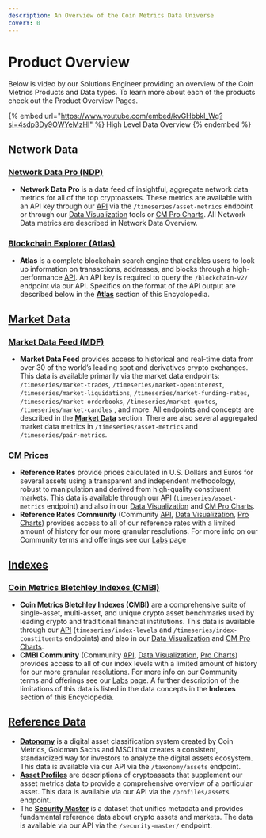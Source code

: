 ```yaml
---
description: An Overview of the Coin Metrics Data Universe
coverY: 0
---
```


# Product Overview

Below is video by our Solutions Engineer providing an overview of the Coin Metrics Products and Data types. To learn more about each of the products check out the Product Overview Pages.&#x20;

{% embed url="https://www.youtube.com/embed/kvGHbbkl_Wg?si=4sdp3Dy9OWYeMzHl" %}
High Level Data Overview
{% endembed %}

## Network Data

### [Network Data Pro (NDP)](network-data/network-data-overview/)

* **Network Data Pro** is a data feed of insightful, aggregate network data metrics for all of the top cryptoassets. These metrics are available with an API key through our [API](https://docs.coinmetrics.io/api/v4/) via the `/timeseries/asset-metrics` endpoint or through our [Data Visualization](data-visualization/) tools or [CM Pro Charts](data-visualization/cmpro/). All Network Data metrics are described in Network Data Overview.

### [Blockchain Explorer (Atlas)](network-data/atlas-overview/)

* **Atlas** is a complete blockchain search engine that enables users to look up information on transactions, addresses, and blocks through a high-performance [API](https://docs.coinmetrics.io/api/v4/). An API key is required to query the `/blockchain-v2/` endpoint via our API. Specifics on the format of the API output are described below in the [**Atlas**](network-data/atlas-overview/) section of this Encyclopedia.

## [Market Data](market-data/market-data-overview/)

### [Market Data Feed (MDF)](market-data/market-data-overview/)

* **Market Data Feed** provides access to historical and real-time data from over 30 of the world’s leading spot and derivatives crypto exchanges. This data is available primarily via the market data endpoints: `/timeseries/market-trades`, `/timeseries/market-openinterest`, `/timeseries/market-liquidations`, `/timeseries/market-funding-rates`, `/timeseries/market-orderbooks`, `/timeseries/market-quotes`, `/timeseries/market-candles` , and more. All endpoints and concepts are described in the [**Market Data**](market-data/market-data-overview/) section. There are also several aggregated market data metrics in `/timeseries/asset-metrics` and `/timeseries/pair-metrics`.

### [CM Prices](readme-1.md#cm-prices)

* **Reference Rates** provide prices calculated in U.S. Dollars and Euros for several assets using a transparent and independent methodology, robust to manipulation and derived from high-quality constituent markets. This data is available through our [API](access-our-data/api/) (`timeseries/asset-metrics` endpoint) and also in our [Data Visualization](data-visualization/) and [CM Pro Charts](data-visualization/cmpro/).
* **Reference Rates Community** (Community [API](access-our-data/api/), [Data Visualization](data-visualization/), [Pro Charts](data-visualization/cmpro/)) provides access to all of our reference rates with a limited amount of history for our more granular resolutions. For more info on our Community terms and offerings see our [Labs](https://coinmetrics.io/cm-labs/) page

## [Indexes](broken-reference/)

### [Coin Metrics Bletchley Indexes (CMBI)](https://coinmetrics.io/cm-indexes/)

* **Coin Metrics Bletchley Indexes (CMBI)** are a comprehensive suite of single-asset, multi-asset, and unique crypto asset benchmarks used by leading crypto and traditional financial institutions. This data is available through our [API](access-our-data/api/) (`timeseries/index-levels` and `/timeseries/index-constituents` endpoints) and also in our [Data Visualization](data-visualization/) and [CM Pro Charts](data-visualization/cmpro/).
* **CMBI Community** (Community [API](access-our-data/api/), [Data Visualization](data-visualization/), [Pro Charts](data-visualization/cmpro/)) provides access to all of our index levels with a limited amount of history for our more granular resolutions. For more info on our Community terms and offerings see our [Labs](https://coinmetrics.io/cm-labs/) page. A further description of the limitations of this data is listed in the data concepts in the **Indexes** section of this Encyclopedia.

## [Reference Data](readme-1.md#reference-data)

* [**Datonomy**](reference-data/datonomy-overview/) is a digital asset classification system created by Coin Metrics, Goldman Sachs and MSCI that creates a consistent, standardized way for investors to analyze the digital assets ecosystem. This data is available via our API via the `/taxonomy/assets` endpoint.
* [**Asset Profiles**](reference-data/asset-profiles-overview/asset-profiles.md) are descriptions of cryptoassets that supplement our asset metrics data to provide a comprehensive overview of a particular asset. This data is available via our API via the `/profiles/assets` endpoint.
* The [**Security Master**](reference-data/security-master-overview/) is a dataset that unifies metadata and provides fundamental reference data about crypto assets and markets. The data is available via our API via the `/security-master/` endpoint.
